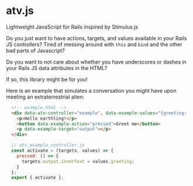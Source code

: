 # atv.js
Lightweight JavaScript for Rails inspired by Stimulus.js


Do you just want to have actions, targets, and values available in your Rails JS controllers? Tired of messing around with `this` and `bind` and the other bad parts of Javascript?

Do you want to not care about whether you have underscores or dashes in your Rails JS data attributes in the HTML?


If so, this library might be for you!

Here is an example that simulates a conversation you might have upon meeting an extraterrestrial alien:

```html
  <!-- example.html -->
  <div data-atv-controller="example", data-example-values="{greeting: 'We come in peace'}">
    <p>Hello earthling!</p>
    <button data-example-action="pressed">Greet me</button>
    <p data-example-target="output"></p>
  </div>
```
```js
  // atv_example_controller.js
  const activate = (targets, values) => {
    pressed: () => {
      targets.output.innerText = values.greeting;
    }
  };
  export { activate };

```
